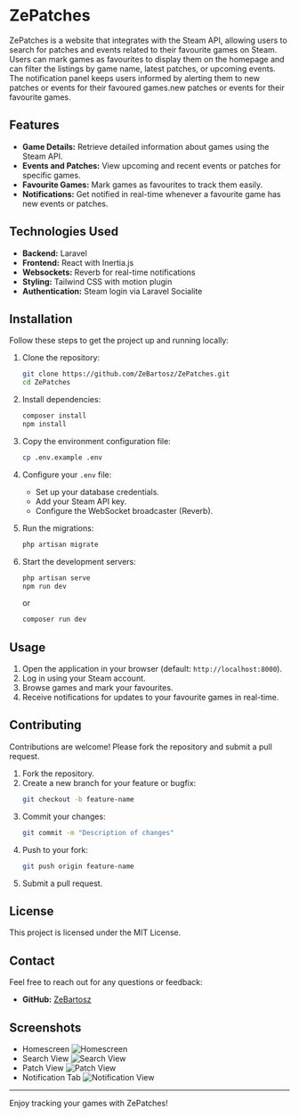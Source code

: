 # ZePatches

ZePatches is a website that integrates with the Steam API, allowing users to search for patches and events related to their favourite games on Steam. Users can mark games as favourites to display them on the homepage and can filter the listings by game name, latest patches, or upcoming events. The notification panel keeps users informed by alerting them to new patches or events for their favoured games.new patches or events for their favourite games.

## Features

- **Game Details:** Retrieve detailed information about games using the Steam API.
- **Events and Patches:** View upcoming and recent events or patches for specific games.
- **Favourite Games:** Mark games as favourites to track them easily.
- **Notifications:** Get notified in real-time whenever a favourite game has new events or patches.

## Technologies Used

- **Backend:** Laravel
- **Frontend:** React with Inertia.js
- **Websockets:** Reverb for real-time notifications
- **Styling:** Tailwind CSS with motion plugin
- **Authentication:** Steam login via Laravel Socialite

## Installation

Follow these steps to get the project up and running locally:

1. Clone the repository:
   ```bash
   git clone https://github.com/ZeBartosz/ZePatches.git
   cd ZePatches
   ```

2. Install dependencies:
   ```bash
   composer install
   npm install
   ```

3. Copy the environment configuration file:
   ```bash
   cp .env.example .env
   ```

4. Configure your `.env` file:
   - Set up your database credentials.
   - Add your Steam API key.
   - Configure the WebSocket broadcaster (Reverb).

5. Run the migrations:
   ```bash
   php artisan migrate
   ```

6. Start the development servers:
   ```bash
   php artisan serve
   npm run dev
   ```
   or
    ```bash
   composer run dev
   ```
   

## Usage

1. Open the application in your browser (default: `http://localhost:8000`).
2. Log in using your Steam account.
3. Browse games and mark your favourites.
4. Receive notifications for updates to your favourite games in real-time.

## Contributing

Contributions are welcome! Please fork the repository and submit a pull request.

1. Fork the repository.
2. Create a new branch for your feature or bugfix:
   ```bash
   git checkout -b feature-name
   ```
3. Commit your changes:
   ```bash
   git commit -m "Description of changes"
   ```
4. Push to your fork:
   ```bash
   git push origin feature-name
   ```
5. Submit a pull request.

## License

This project is licensed under the MIT License.

## Contact

Feel free to reach out for any questions or feedback:
- **GitHub:** [ZeBartosz](https://github.com/ZeBartosz)

## Screenshots
- Homescreen
![Homescreen](https://github.com/user-attachments/assets/51cc19fd-63d4-4483-8312-02aab89aa86e)
- Search View
![Search View](https://github.com/user-attachments/assets/b448beb2-b6b9-42a9-89ee-8930596315e5)
- Patch View
![Patch View](https://github.com/user-attachments/assets/4654bdba-9dba-492f-8e0e-af32f73c9e42)
- Notification Tab
![Notification View](https://github.com/user-attachments/assets/5f28e337-48f8-4070-bbf6-df2e74022216)


---

Enjoy tracking your games with ZePatches! 
